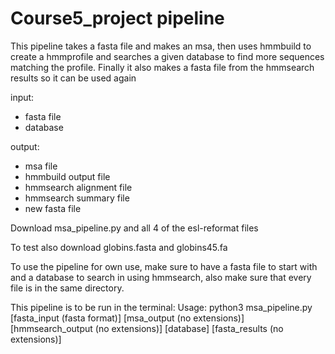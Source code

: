 # Course5_project pipeline

This pipeline takes a fasta file and makes an msa, then uses hmmbuild to create a hmmprofile and searches a given database to find more sequences matching the profile. Finally it also makes a fasta file from the hmmsearch results so it can be used again

input:
- fasta file
- database

output:
- msa file
- hmmbuild output file
- hmmsearch alignment file
- hmmsearch summary file
- new fasta file

Download msa_pipeline.py and all 4 of the esl-reformat files

To test also download globins.fasta and globins45.fa

To use the pipeline for own use, make sure to have a fasta file to start with and a database to search in using hmmsearch,
also make sure that every file is in the same directory.

This pipeline is to be run in the terminal:
Usage: python3 msa_pipeline.py [fasta_input (fasta format)] [msa_output (no extensions)] [hmmsearch_output (no extensions)] [database] [fasta_results (no extensions)]

